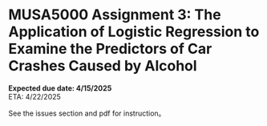 # MUSA5000 Assignment 3: The Application of Logistic Regression to Examine the Predictors of Car Crashes Caused by Alcohol


**Expected due date: 4/15/2025** </br>
ETA: 4/22/2025


See the issues section and pdf for instruction。
